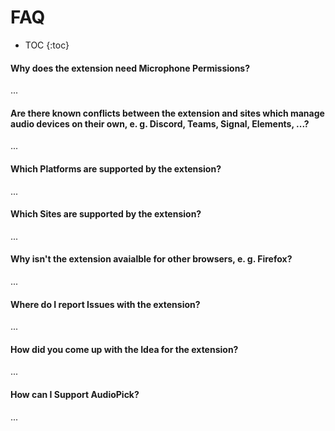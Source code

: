 # FAQ
- TOC
{:toc}

#### Why does the extension need **Microphone Permissions**?
...

#### Are there known conflicts between the extension and sites which manage audio devices on their own, e. g. **Discord**, **Teams**, **Signal**, **Elements**, ...?
...

#### Which **Platforms** are supported by the extension?
...

#### Which **Sites** are supported by the extension? 
...

#### Why isn't the extension avaialble for other browsers, e. g. **Firefox**?
...

#### Where do I report **Issues** with the extension?
...

#### How did you come up with the **Idea** for the extension?
...

#### How can I **Support AudioPick**?
...
